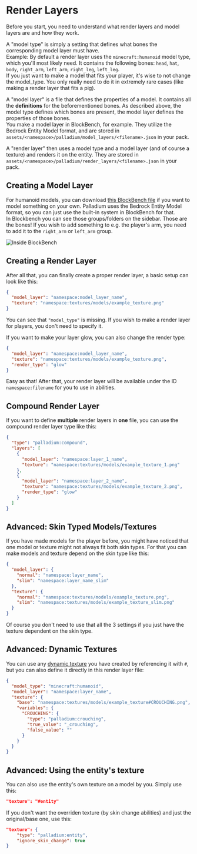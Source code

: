 # Render Layers

Before you start, you need to understand what render layers and model layers are and how they work.

A "model type" is simply a setting that defines what bones the corresponding model layer must have.  
Example: By default a render layer uses the `minecraft:humanoid` model type, which you'll most likely need.
It contains the following bones: `head`, `hat`, `body`, `right_arm`, `left_arm`, `right_leg`, `left_leg`.  
If you just want to make a model that fits your player, it's wise to not change the model_type.
You only really need to do it in extremely rare cases (like making a render layer that fits a pig).

A "model layer" is a file that defines the properties of a model. It contains all the **definitions** for the beforementioned bones.
As described above, the model type defines which bones are present, the model layer defines the properties of those bones.  
You make a model layer in BlockBench, for example. They utilize the Bedrock Entity Model format, and are stored in
`assets/<namespace>/palladium/model_layers/<filename>.json` in your pack.

A "render layer" then uses a model type and a model layer (and of course a texture) and renders it on the entity. They are stored in
`assets/<namespace>/palladium/render_layers/<filename>.json` in your pack.  

## Creating a Model Layer

For humanoid models, you can download [this BlockBench file](https://drive.google.com/uc?export=download&id=1-OpsTX7qKUv_zy03n5iCLDuVi9fz4JgG) if you want to model something on your own. Palladium uses the Bedrock Entity Model format, so you can just use the built-in system in BlockBench for that.  
In Blockbench you can see those groups/folders on the sidebar. Those are the bones! If you wish to add something to e.g. the player's arm, you need to add it to the `right_arm` or `left_arm` group.

![Inside BlockBench](https://i.imgur.com/SMVqxSn.png)

## Creating a Render Layer

After all that, you can finally create a proper render layer, a basic setup can look like this:

```json title="assets/<namespace>/palladium/render_layers/<filename>.json"
{
  "model_layer": "namespace:model_layer_name",
  "texture": "namespace:textures/models/example_texture.png"
}
```

You can see that `"model_type"` is missing. If you wish to make a render layer for players, you don't need to specify it.

If you want to make your layer glow, you can also change the render type:

```json title="assets/<namespace>/palladium/render_layers/<filename>.json"
{
  "model_layer": "namespace:model_layer_name",
  "texture": "namespace:textures/models/example_texture.png",
  "render_type": "glow"
}
```

Easy as that! After that, your render layer will be available under the ID `namespace:filename` for you to use in abilities.

## Compound Render Layer

If you want to define **multiple** render layers in **one** file, you can use the compound render layer type like this:

```json title="assets/<namespace>/palladium/render_layers/<filename>.json"
{
  "type": "palladium:compound",
  "layers": [
    {
      "model_layer": "namespace:layer_1_name",
      "texture": "namespace:textures/models/example_texture_1.png"
    },
    {
      "model_layer": "namespace:layer_2_name",
      "texture": "namespace:textures/models/example_texture_2.png",
      "render_type": "glow"
    }
  ]
}
```



## Advanced: Skin Typed Models/Textures

If you have made models for the player before, you might have noticed that one model or texture might not always fit
both skin types. For that you can make models and texture depend on the skin type like this:

```json
{
  "model_layer": {
    "normal": "namespace:layer_name",
    "slim": "namespace:layer_name_slim"
  },
  "texture": {
    "normal": "namespace:textures/models/example_texture.png",
    "slim": "namespace:textures/models/example_texture_slim.png"
  }
}
```

Of course you don't need to use that all the 3 settings if you just have the texture dependent on the skin type.


## Advanced: Dynamic Textures

You can use any [dynamic texture](Dynamic-Textures) you have created by referencing it with `#`, but you can also define it directly in this render layer file:
```json
{
  "model_type": "minecraft:humanoid",
  "model_layer": "namespace:layer_name",
  "texture": {
    "base": "namespace:textures/models/example_texture#CROUCHING.png",
    "variables": {
      "CROUCHING": {
        "type": "palladium:crouching",
        "true_value": "_crouching",
        "false_value": ""
      }
    }
  }
}
```

## Advanced: Using the entity's texture

You can also use the entity's own texture on a model by you. Simply use this:
```json
"texture": "#entity"
```
If you don't want the overriden texture (by skin change abilities) and just the original/base one, use this:
```json
"texture": {
    "type": "palladium:entity",
    "ignore_skin_change": true
}
```